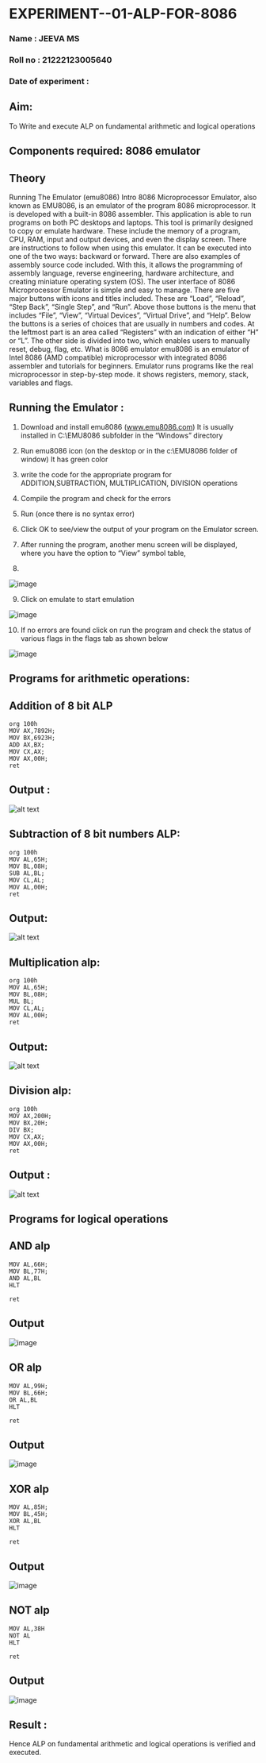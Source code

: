 # EXPERIMENT--01-ALP-FOR-8086
### Name : JEEVA MS
### Roll no : 21222123005640
### Date of experiment :





## Aim: 
To Write and execute ALP on fundamental arithmetic and logical operations
## Components required: 8086  emulator 
## Theory 
Running The Emulator (emu8086) Intro 8086 Microprocessor Emulator, also known as EMU8086, is an emulator of the program 8086 microprocessor. It is developed with a built-in 8086 assembler. This application is able to run programs on both PC desktops and laptops. This tool is primarily designed to copy or emulate hardware. These include the memory of a program, CPU, RAM, input and output devices, and even the display screen. There are instructions to follow when using this emulator. It can be executed into one of the two ways: backward or forward. There are also examples of assembly source code included. With this, it allows the programming of assembly language, reverse engineering, hardware architecture, and creating miniature operating system (OS). The user interface of 8086 Microprocessor Emulator is simple and easy to manage. There are five major buttons with icons and titles included. These are “Load”, “Reload”, “Step Back”, “Single Step”, and “Run”. Above those buttons is the menu that includes “File”, “View”, “Virtual Devices”, “Virtual Drive”, and “Help”. Below the buttons is a series of choices that are usually in numbers and codes. At the leftmost part is an area called “Registers” with an indication of either “H” or “L”. The other side is divided into two, which enables users to manually reset, debug, flag, etc. What is 8086 emulator emu8086 is an emulator of Intel 8086 (AMD compatible) microprocessor with integrated 8086 assembler and tutorials for beginners. Emulator runs programs like the real microprocessor in step-by-step mode. it shows registers, memory, stack, variables and flags.


 ## Running the Emulator :
1.	Download and install emu8086 (www.emu8086.com) It is usually installed in C:\EMU8086 subfolder in the “Windows” directory
2.	  Run  emu8086 icon (on the desktop or in the c:\EMU8086 folder of window) It has green color 
 
 
3. write the code for the appropriate program for ADDITION,SUBTRACTION, MULTIPLICATION,  DIVISION operations 

4.	 Compile the program and check for the errors 
5.	Run (once there is no syntax error) 

6.	Click OK to see/view the output of your program on the Emulator screen. 


7.	After running the program, another menu screen will be displayed, where you have the option to “View” symbol table,
8.	 

![image](https://user-images.githubusercontent.com/36288975/189273263-d65baae9-4b8f-4723-afb3-c0ffa4052b04.png)

9.	Click on emulate to start emulation 

![image](https://user-images.githubusercontent.com/36288975/189273273-9bb36ec1-e2e8-4892-8d35-37707332bfdc.png)

10.	If no errors are found click on run the program and check the status of various flags in the flags tab as shown below 

![image](https://user-images.githubusercontent.com/36288975/189273277-113a2a33-4a40-4ff8-95a5-ecd3a1f504fe.png)

## Programs for arithmetic  operations:

## Addition  of 8 bit ALP 
```
org 100h
MOV AX,7892H;
MOV BX,6923H;
ADD AX,BX;
MOV CX,AX;
MOV AX,00H;
ret
```
## Output :
![alt text](image.png)
 
## Subtraction of 8 bit numbers  ALP:
```
org 100h
MOV AL,65H;
MOV BL,08H;
SUB AL,BL;
MOV CL,AL;
MOV AL,00H;           
ret
```
 
## Output:
![alt text](image-1.png) 
## Multiplication alp:
```
org 100h
MOV AL,65H;
MOV BL,08H;
MUL BL;
MOV CL,AL;
MOV AL,00H;
ret
```
 ## Output:
 ![alt text](image-2.png) 


## Division alp:
```
org 100h
MOV AX,200H;
MOV BX,20H;
DIV BX;
MOV CX,AX;
MOV AX,00H;
ret
```

## Output :
![alt text](image-3.png)

## Programs for logical operations
## AND alp
```
MOV AL,66H;
MOV BL,77H;
AND AL,BL
HLT

ret
```
## Output 
![image](https://github.com/jeevams27/EXPERIMENT--01-ALP-FOR-8086/assets/94284428/3e7ef5e7-33f7-40cf-92c2-e965d1bebb51)

## OR alp
```
MOV AL,99H;
MOV BL,66H;
OR AL,BL
HLT

ret 
```
## Output
![image](https://github.com/jeevams27/EXPERIMENT--01-ALP-FOR-8086/assets/94284428/2b0ed42f-b46f-4459-99e2-4abce8eb53e9)

## XOR alp
```
MOV AL,85H;
MOV BL,45H;
XOR AL,BL
HLT

ret                                           

```
## Output
![image](https://github.com/jeevams27/EXPERIMENT--01-ALP-FOR-8086/assets/94284428/18e10f66-a7f0-4c48-ad18-0d527872da59)

## NOT alp
```
MOV AL,38H
NOT AL
HLT

ret
```
## Output
![image](https://github.com/jeevams27/EXPERIMENT--01-ALP-FOR-8086/assets/94284428/84b93a84-7bc5-48a0-8c4a-3514870ccf04)

## Result :
 Hence ALP on fundamental arithmetic and logical operations is verified and executed.







